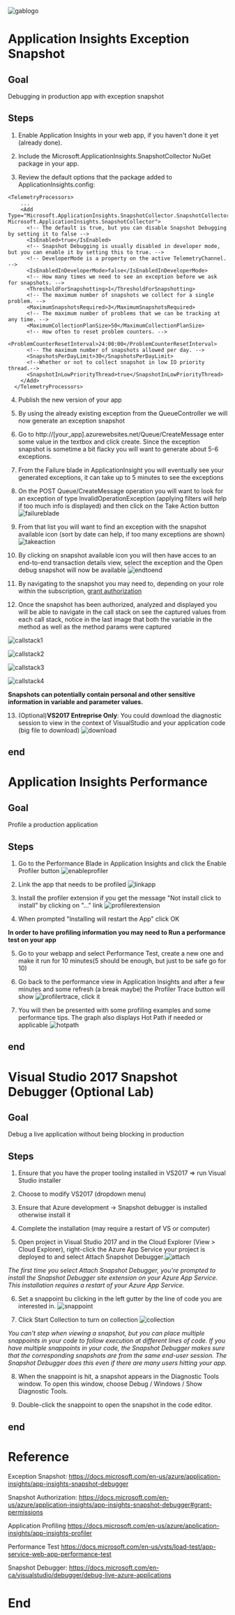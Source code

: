 ![gablogo][gablogo]
# Application Insights Exception Snapshot
## Goal
Debugging in production app with exception snapshot

## Steps
1. Enable Application Insights in your web app, if you haven't done it yet (already done). 

2. Include the Microsoft.ApplicationInsights.SnapshotCollector NuGet package in your app.

3. Review the default options that the package added to ApplicationInsights.config:
```
<TelemetryProcessors>
    ...
    <Add Type="Microsoft.ApplicationInsights.SnapshotCollector.SnapshotCollectorTelemetryProcessor, Microsoft.ApplicationInsights.SnapshotCollector">
      <!-- The default is true, but you can disable Snapshot Debugging by setting it to false -->
      <IsEnabled>true</IsEnabled>
      <!-- Snapshot Debugging is usually disabled in developer mode, but you can enable it by setting this to true. -->
      <!-- DeveloperMode is a property on the active TelemetryChannel. -->
      <IsEnabledInDeveloperMode>false</IsEnabledInDeveloperMode>
      <!-- How many times we need to see an exception before we ask for snapshots. -->
      <ThresholdForSnapshotting>1</ThresholdForSnapshotting>
      <!-- The maximum number of snapshots we collect for a single problem. -->
      <MaximumSnapshotsRequired>3</MaximumSnapshotsRequired>
      <!-- The maximum number of problems that we can be tracking at any time. -->
      <MaximumCollectionPlanSize>50</MaximumCollectionPlanSize>
      <!-- How often to reset problem counters. -->
      <ProblemCounterResetInterval>24:00:00</ProblemCounterResetInterval>
      <!-- The maximum number of snapshots allowed per day. -->
      <SnapshotsPerDayLimit>30</SnapshotsPerDayLimit>
      <!--Whether or not to collect snapshot in low IO priority thread.-->
      <SnapshotInLowPriorityThread>true</SnapshotInLowPriorityThread>
    </Add>
  </TelemetryProcessors>
```
4. Publish the new version of your app

5. By using the already existing exception from the QueueController we will now generate an exception snapshot

6. Go to http://[your_app].azurewebsites.net/Queue/CreateMessage  enter some value in the textbox and click create. Since the exception snapshot is sometime a bit flacky you will want to generate about 5-6 exceptions.

7. From the Failure blade in ApplicationInsight you will eventually see your generated exceptions, it can take up to 5 minutes to see the exceptions

8. On the POST Queue/CreateMessage operation you will want to look for an exception of type InvalidOperationException (applying filters will help if too much info is displayed) and then click on the Take Action button ![failureblade][failureblade]

9. From that list you will want to find an exception with the snapshot available icon (sort by date can help, if too many exceptions are shown)![takeaction][takeaction]

10. By clicking on snapshot available icon you will then have acces to an end-to-end transaction details view, select the exception and the Open debug snapshot will now be available  ![endtoend][endtoend]

11. By navigating to the snapshot you may need to, depending on your role within the subscription, [grant authorization](https://docs.microsoft.com/en-us/azure/application-insights/app-insights-snapshot-debugger#grant-permissions)

12. Once the snapshot has been authorized, analyzed and displayed you will be able to navigate in the call stack on see the captured values from each call stack, notice in the last image that both the variable in the method as well as the method params were captured

![callstack1][callstack1]

![callstack2][callstack2]

![callstack3][callstack3]

![callstack4][callstack4]

**Snapshots can potentially contain personal and other sensitive information in variable and parameter values.**

13. (Optional)**VS2017 Entreprise Only**: You could download the diagnostic session to view in the context of VisualStudio and your application code (big file to download) ![download][download]

## end

# Application Insights Performance
## Goal
Profile a production application

## Steps
1. Go to the Performance Blade in Application Insights and click the Enable Profiler button ![enableprofiler][enableprofiler]

2. Link the app that needs to be profiled ![linkapp][linkapp]

3. Install the profiler extension if you get the message "Not install click to install" by clicking on "..." link ![profilerextension][profilerextension]

4. When prompted "Installing will restart the App" click OK

**In order to have profiling information you may need to Run a performance test on your app**

5. Go to your webapp and select Performance Test, create a new one and make it run for 10 minutes(5 should be enough, but just to be safe go for 10)

6. Go back to the performance view in Application Insights and after a few minutes and some refresh (a break maybe) the Profiler Trace button will show ![profilertrace][profilertrace], click it

7. You will then be presented with some profiling examples and some performance tips. The graph also displays Hot Path if needed or applicable ![hotpath][hotpath]

## end

# Visual Studio 2017 Snapshot Debugger (Optional Lab)
## Goal
Debug a live application without being blocking in production

## Steps
1. Ensure that you have the proper tooling installed in VS2017 => run Visual Studio installer

2. Choose to modify VS2017 (dropdown menu)

3. Ensure that Azure development -> Snapshot debugger is installed otherwise install it

4. Complete the installation (may require a restart of VS or computer)

5. Open project in Visual Studio 2017 and in the Cloud Explorer (View > Cloud Explorer), right-click the Azure App Service your project is deployed to and select Attach Snapshot Debugger.![attach](https://docs.microsoft.com/en-ca/visualstudio/debugger/media/snapshot-launch.png) 

_The first time you select Attach Snapshot Debugger, you're prompted to install the Snapshot Debugger site extension on your Azure App Service. This installation requires a restart of your Azure App Service._

6. Set a snappoint bu clicking in the left gutter by the line of code you are interested in. ![snappoint](https://docs.microsoft.com/en-ca/visualstudio/debugger/media/snapshot-set-snappoint.png)

7. Click Start Collection to turn on collection ![collection](https://docs.microsoft.com/en-ca/visualstudio/debugger/media/snapshot-start-collection.png)

_You can't step when viewing a snapshot, but you can place multiple snappoints in your code to follow execution at different lines of code. If you have multiple snappoints in your code, the Snapshot Debugger makes sure that the corresponding snapshots are from the same end-user session. The Snapshot Debugger does this even if there are many users hitting your app._

8. When the snappoint is hit, a snapshot appears in the Diagnostic Tools window. To open this window, choose Debug / Windows / Show Diagnostic Tools.

9. Double-click the snappoint to open the snapshot in the code editor.

## end

# Reference
Exception Snapshot:  https://docs.microsoft.com/en-us/azure/application-insights/app-insights-snapshot-debugger

Snapshot Authorization: https://docs.microsoft.com/en-us/azure/application-insights/app-insights-snapshot-debugger#grant-permissions

Application Profiling
https://docs.microsoft.com/en-us/azure/application-insights/app-insights-profiler

Performance Test
https://docs.microsoft.com/en-us/vsts/load-test/app-service-web-app-performance-test

Snapshot Debugger:
https://docs.microsoft.com/en-ca/visualstudio/debugger/debug-live-azure-applications

# End


[gablogo]: ../media/logo-2018-500x444.png "Global Azure Bootcamp logo"
[snapshotdebugging]: https://docs.microsoft.com/en-us/azure/application-insights/media/app-insights-snapshot-debugger/snapshot-on-exception.png

[failureblade]: media/failureBlade.PNG
[takeaction]: media/takeAction.PNG
[endtoend]: media/endtoend.PNG
[callstack1]: media/callstack1.PNG
[callstack2]: media/callstack2.PNG
[callstack3]: media/callstack3.PNG
[callstack4]: media/callstack4.PNG
[download]: media/download.PNG
[enableprofiler]: media/enableProfiler.PNG
[linkapp]: media/linkapp.PNG
[profilerextension]: media/installprofilerextension.PNG
[profilertrace]: media/profilertrace.PNG
[hotpath]: media/hotpath.PNG